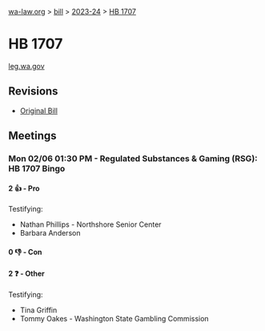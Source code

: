 [wa-law.org](/) > [bill](/bill/) > [2023-24](/bill/2023-24/) > [HB 1707](/bill/2023-24/hb/1707/)

# HB 1707
[leg.wa.gov](https://app.leg.wa.gov/billsummary?BillNumber=1707&Year=2023&Initiative=false)

## Revisions
* [Original Bill](1/)

## Meetings
### Mon 02/06 01:30 PM - Regulated Substances & Gaming (RSG): HB 1707 Bingo
#### 2 👍 - Pro
Testifying:
* Nathan Phillips - Northshore Senior Center
* Barbara Anderson

#### 0 👎 - Con

#### 2 ❓ - Other
Testifying:
* Tina Griffin
* Tommy Oakes - Washington State Gambling Commission
